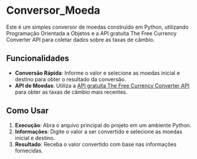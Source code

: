 # Conversor_Moeda

Este é um simples conversor de moedas construído em Python, utilizando Programação Orientada a Objetos e a API gratuita The Free Currency Converter API para coletar dados sobre as taxas de câmbio.

## Funcionalidades

- **Conversão Rápida**: Informe o valor e selecione as moedas inicial e destino para obter o resultado da conversão.
- **API de Moedas**: Utiliza a [API gratuita The Free Currency Converter API](https://free.currencyconverterapi.com/) para obter as taxas de câmbio mais recentes.

## Como Usar

1. **Execução**: Abra o arquivo principal do projeto em um ambiente Python.
2. **Informações**: Digite o valor a ser convertido e selecione as moedas inicial e destino.
3. **Resultado**: Receba o valor convertido com base nas informações fornecidas.
